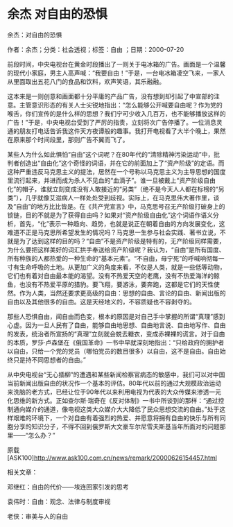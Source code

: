 # 余杰  对自由的恐惧  
  
余杰：对自由的恐惧  
作者：余杰；分类：社会透视；标签：自由 ；日期：2000-07-20  
前段时间，中央电视台在黄金时段播出了一则关于电冰箱的广告。画面是一个温馨的现代小家庭，男主人高声喊：“我要自由！”于是，一台电冰箱凌空飞来，一家人从里面取出五花八门的食品和饮料，欢声笑语，其乐融融。  
这本来是一则创意和画面都十分平庸的产品广告，没有想到却引起了中宣部的注意。主管意识形态的有关人士尖锐地指出：“怎么能够公开喊要自由呢？作为党的喉舌，你们宣传的是什么样的思想？我们宁可少收入几百万，也不能够播放这样的广告！”于是，中央电视台受到了严厉的指责，立刻将次广告停播了。一位消息灵通的朋友打电话告诉我这件天方夜谭般的趣事。我打开电视看了大半个晚上，果然在原来那个时间段里，那则广告不翼而飞了。  
某些人为什么如此惧怕“自由”这个词呢？在80年代的“清除精神污染运动”中，批判者创造出“自由化”这个奇怪的词语，并在它的前面加上了“资产阶级”的定语。而这种严重违反马克思主义的提法，居然在一个号称以马克思主义为主导思想的国度里流行起来，并进而成为杀人不见血的“血滴子”。谁一旦被戴上“资产阶级自由化”的帽子，谁就立刻变成没有人敢接近的“另类”（绝不是今天人人都在标榜的“另类”），几乎就像艾滋病人一样处处受到歧视。实际上，在马克思伟大著作里，谈及“自由”的地方比比皆是。在《共产党宣言》中，马克思号召无产阶级打破身上的锁链，目的不就是为了获得自由吗？如果对“资产阶级自由化”这个词语作语义分析，首先，“化”表示一种趋向、趋势，也就是说正在朝着自由的方向发展变化，这难道不正是马克思所希望发生的情况吗？马克思一生参与社会实践、著书立说，不就是为了达到这样的目的吗？“自由”不是资产阶级是特有的，无产阶级同样需要，为什么要把这样美好的词汇拱手奉送给资产阶级呢？我认为，“自由”是所有国度、所有种族的人都热爱的一种生命的“基本元素”。“不自由，毋宁死”的呼喊响彻每一寸有生命呼吸的土地。从更加广义的角度来看，不仅是人类，就是一些低等动物，它们也有着对自由最本能的渴望。没有不热爱天空的老鹰，没有不热爱海洋的鲸鱼，也没有不热爱平原的猎豹。要飞翔，要游泳，要奔跑，这都是它们的天性使然。作为人类，当然还要求更高级的自由：思想的自由、言论的自由、新闻出版的自由以及其他很多的自由。这是天经地义的，不容质疑也不容剥夺的。  
那些人恐惧自由，闻自由而色变，根本的原因是对自己手中掌握的所谓“真理”感到心虚。因为一旦人民有了自由，能够自由地思想、自由地言说、自由地写作、自由的发表，统治者所宣扬的“真理”立刻就会蜕去糖衣，变成赤裸裸的谎言。对于自由的本质，罗莎·卢森堡在《俄国革命》一书中早就深刻地指出：“只给政府的拥护者以自由，只给一个党的党员（哪怕党员的数目很多）以自由，这不是自由。自由始终只是持不同思想者的自由。”  
从中央电视台“无心插柳”的遭遇和某些新闻检察官病态的敏感中，我们可以对中国当前新闻出版自由的状况作一个基本的评估。80年代以前的通过大规模政治运动来洗脑的老方式，已经让位于90年代以来利用电视为代表的大众传媒来渗透一元化思维的新方式。正如查尔斯·瑞奇在《反对体制》一书中所谈到的那样：“通过控制通向媒介的通道，像电视这类大众媒介大大降低了民众思想交流的自由。”处于这样艰难的环境下，一个对自由有着强烈的热爱、并愿意将拥有自由的快乐与所有同胞分享的知识分子，不得不回到俄罗斯大文豪车尔尼雪夫斯基当年所面对的问题那里——“怎么办？”  
原载[ASK100]http://www.ask100.com.cn/news/remark/20000626154457.html  
  
相关文章：  
邓继红：自由的代价——埃连回家引发的思考  
袁伟时：自由：观念、法律与制度审视  
老侠：审美与人的自由